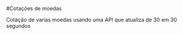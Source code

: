 #Cotações de moedas

<p>Cotação de varias moedas usando uma API que atualiza de 30 em 30 segundos</p>